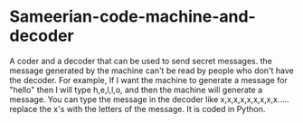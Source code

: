 # Sameerian-code-machine-and-decoder

A coder and a decoder that can be used to send secret messages.  the message generated by the machine can't be read by people who don't have the decoder. For example, If I want the machine to generate a message for "hello" then I will type h,e,l,l,o, and then the machine will generate a message. You can type the message in the decoder like x,x,x,x,x,x,x,x,x..... 
replace the x's with the letters of the message. 
It is coded in Python.
